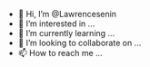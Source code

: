 - 👋 Hi, I’m @Lawrencesenin
- 👀 I’m interested in ...
- 🌱 I’m currently learning ...
- 💞️ I’m looking to collaborate on ...
- 📫 How to reach me ...

<!---
Lawrencesenin/Lawrencesenin is a ✨ special ✨ repository because its `README.md` (this file) appears on your GitHub profile.
You can click the Preview link to take a look at your changes.
--->

